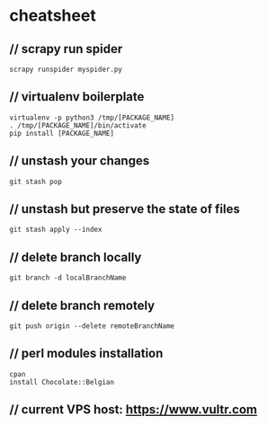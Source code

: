 # cheatsheet

## // scrapy run spider
```
scrapy runspider myspider.py
```

## // virtualenv boilerplate
```
virtualenv -p python3 /tmp/[PACKAGE_NAME]
. /tmp/[PACKAGE_NAME]/bin/activate
pip install [PACKAGE_NAME]
```

## // unstash your changes
```
git stash pop
```

## // unstash but preserve the state of files
```
git stash apply --index
```

## // delete branch locally
```git branch -d localBranchName```

## // delete branch remotely
```git push origin --delete remoteBranchName```

## // perl modules installation
```
cpan
install Chocolate::Belgian
```

## // current VPS host: https://www.vultr.com
